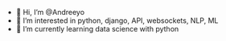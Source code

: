 - 👋 Hi, I’m @Andreeyo
- 👀 I’m interested in python, django, API, websockets, NLP, ML
- 🌱 I’m currently learning data science with python

<!---
Andreeyo/Andreeyo is a ✨ special ✨ repository because its `README.md` (this file) appears on your GitHub profile.
You can click the Preview link to take a look at your changes.
--->
